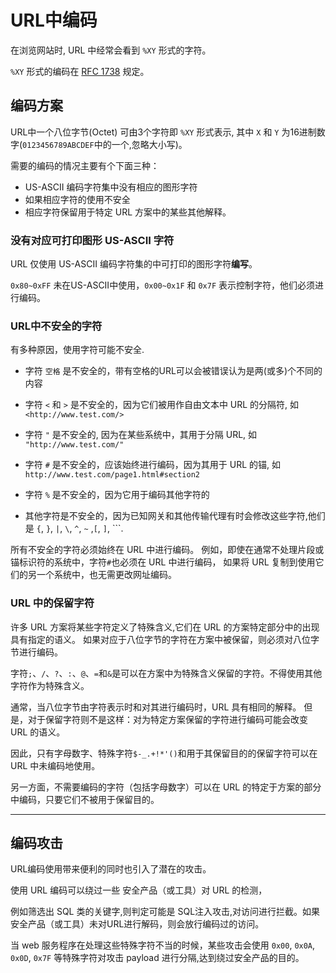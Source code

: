 # URL中编码

在浏览网站时, URL 中经常会看到 `%XY` 形式的字符。

`%XY` 形式的编码在 [RFC 1738](https://www.rfc-editor.org/rfc/rfc1738#section-2.2) 规定。

## 编码方案

URL中一个八位字节(Octet) 可由3个字符即 `%XY` 形式表示, 其中 `X` 和 `Y` 为16进制数字(`0123456789ABCDEF`中的一个,忽略大小写)。

需要的编码的情况主要有个下面三种：
- US-ASCII 编码字符集中没有相应的图形字符
- 如果相应字符的使用不安全
- 相应字符保留用于特定 URL 方案中的某些其他解释。

### 没有对应可打印图形 US-ASCII 字符

URL 仅使用 US-ASCII 编码字符集的中可打印的图形字符**编写**。

`0x80~0xFF` 未在US-ASCII中使用，`0x00~0x1F` 和 `0x7F` 表示控制字符，他们必须进行编码。

### URL中不安全的字符

有多种原因，使用字符可能不安全. 

- 字符 `空格` 是不安全的，带有空格的URL可以会被错误认为是两(或多)个不同的内容

- 字符 `<` 和 `>` 是不安全的，因为它们被用作自由文本中 URL 的分隔符, 如 `<http://www.test.com/>`

- 字符 `"` 是不安全的, 因为在某些系统中，其用于分隔 URL, 如 `"http://www.test.com/"`

- 字符 `#` 是不安全的，应该始终进行编码，因为其用于 URL 的锚, 如`http://www.test.com/page1.html#section2`

- 字符 `%` 是不安全的，因为它用于编码其他字符的

- 其他字符是不安全的，因为已知网关和其他传输代理有时会修改这些字符,他们是 `{`, `}`, `|`, `\`, `^`, `~` ,`[`, `]`, `\``.

所有不安全的字符必须始终在 URL 中进行编码。
例如，即使在通常不处理片段或锚标识符的系统中，字符`#`也必须在 URL 中进行编码，
如果将 URL 复制到使用它们的另一个系统中，也无需更改网址编码。

### URL 中的保留字符

许多 URL 方案将某些字符定义了特殊含义,它们在 URL 的方案特定部分中的出现具有指定的语义。
如果对应于八位字节的字符在方案中被保留，则必须对八位字节进行编码。

字符`;`、`/`、`?`、`:`、`@`、`=`和`&`是可以在方案中为特殊含义保留的字符。不得使用其他字符作为特殊含义。

通常，当八位字节由字符表示时和对其进行编码时，URL 具有相同的解释。
但是，对于保留字符则不是这样：对为特定方案保留的字符进行编码可能会改变 URL 的语义。

因此，只有字母数字、特殊字符`$-_.+!*'()`和用于其保留目的的保留字符可以在 URL 中未编码地使用。

另一方面，不需要编码的字符（包括字母数字）可以在 URL 的特定于方案的部分中编码，只要它们不被用于保留目的。

-----

## 编码攻击

URL编码使用带来便利的同时也引入了潜在的攻击。

使用 URL 编码可以绕过一些 安全产品（或工具）对 URL 的检测，

例如筛选出 SQL 类的关键字,则判定可能是 SQL注入攻击,对访问进行拦截。如果安全产品（或工具）未对URL进行解码，则会放行编码过的访问。

当 web 服务程序在处理这些特殊字符不当的时候，某些攻击会使用 `0x00`, `0x0A`, `0x0D`, `0x7F` 等特殊字符对攻击 payload 进行分隔,达到绕过安全产品的目的。







